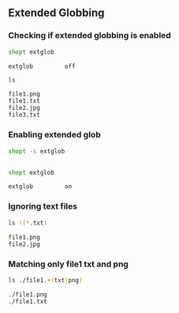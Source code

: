 ## Extended Globbing
### Checking if extended globbing is enabled
```bash
shopt extglob
```
```
extglob        	off
```
```bash
ls
```
```
file1.png
file1.txt
file2.jpg
file3.txt
```
### Enabling extended glob
```bash
shopt -s extglob
```
```
```
```bash
shopt extglob
```
```
extglob        	on
```
### Ignoring text files
```bash
ls !(*.txt)
```
```
file1.png
file2.jpg
```
### Matching only file1 txt and png
```bash
ls ./file1.+(txt|png)
```
```
./file1.png
./file1.txt
```
